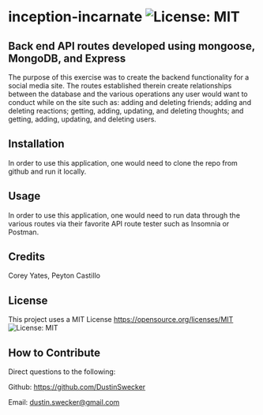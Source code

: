 # inception-incarnate ![License: MIT](https://img.shields.io/badge/License-MIT-yellow.svg)

## Back end API routes developed using mongoose, MongoDB, and Express

The purpose of this exercise was to create the backend functionality for a social media site. The routes established therein create relationships between the database and the various operations any user would want to conduct while on the site such as: adding and deleting friends; adding and deleting reactions; getting, adding, updating, and deleting thoughts; and getting, adding, updating, and deleting users.

## Installation

In order to use this application, one would need to clone the repo from github and run it locally.

## Usage

In order to use this application, one would need to run data through the various routes via their favorite API route tester such as Insomnia or Postman.

## Credits

Corey Yates, Peyton Castillo

## License

This project uses a MIT License 
https://opensource.org/licenses/MIT
![License: MIT](https://img.shields.io/badge/License-MIT-yellow.svg)

## How to Contribute

Direct questions to the following:

Github: https://github.com/DustinSwecker

Email: dustin.swecker@gmail.com